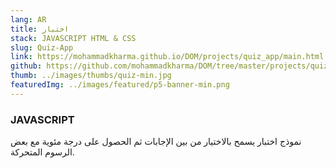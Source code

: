 ```yaml
---
lang: AR
title: اختبار
stack: JAVASCRIPT HTML & CSS
slug: Quiz-App
link: https://mohammadkharma.github.io/DOM/projects/quiz_app/main.html
github: https://github.com/mohammadkharma/DOM/tree/master/projects/quiz_app
thumb: ../images/thumbs/quiz-min.jpg
featuredImg: ../images/featured/p5-banner-min.png
---
```


### JAVASCRIPT

نموذج اختبار يسمح بالاختيار من بين الإجابات ثم الحصول على درجة مئوية مع بعض الرسوم المتحركة.
